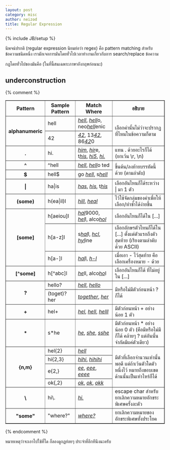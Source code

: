 ```yaml
---
layout: post
category: misc
author: neizod
title: Regular Expression
---
```

{% include JB/setup %}

นิพจน์ปรกติ (regular expression นิยมย่อว่า regex) คือ pattern matching สำหรับข้อความชนิดหนึ่ง เรามักเจอการมันโดยทั่วไปเวลาทำงานเกี่ยวกับการ search/replace ข้อความ

กฏโดยทั่วไปของมันคือ (ในที่นี้สนเฉพาะภาษาอังกฤษก่อนนะ)

## underconstruction

{% comment %}
<table border="1"><tbody>
<tr><th>Pattern
</th><th>Sample Pattern
</th><th>Match Where
</th><th>อธิบาย
</th></tr>
<tr><th rowspan=2>alphanumeric
</th><td>hell
</td><td><u><i>hell</i></u>, <u><i>hell</i></u>o, neo<u><i>hell</i></u>enic
</td><td rowspan=2>เลือกคำนั้นไม่ว่าจะปรากฏที่ไหนในข้อความก็ตาม
</td></tr>
<tr><td>42
</td><td><u><i>42</i></u>, 13<u><i>42</i></u>, 86<u><i>42</i></u>0
</td></tr>
<tr><th>.
</th><td>hi.
</td><td><u><i>him</i></u>, <u><i>hir</i></u>e, t<u><i>his</i></u>, <u><i>hi5</i></u>, <u><i>hi.</i></u>
</td><td>แทน . ด้วยอะไรก็ได้ (ยกเว้น \r, \n)
</td></tr>
<tr><th>^
</th><td>^hell
</td><td><u><i>hell</i></u>, <u><i>hell</i></u>o ted
</td><td rowspan=2>ขึ้นต้น/ลงท้ายบรรทัดนี้ด้วย (ตามลำดับ)
</td></tr>
<tr><th>$
</th><td>hell$
</td><td>go <u><i>hell</i></u>, s<u><i>hell</i></u>
</td></tr>
<tr><th>|
</th><td>ha|is
</td><td><u><i>has</i></u>, <u><i>his</i></u>, t<u><i>his</i></u>
</td><td>เลือกอันไหนก็ได้ระหว่าง | มา 1 ตัว
</td></tr>
<tr><th>(some)
</th><td>h(ea|il)l
</td><td><u><i>hill</i></u>, <u><i>heal</i></u>
</td><td>ไว้ใช้จัดกลุ่มของคำเพื่อให้เลือก/ทำซ้ำได้ง่ายขึ้น
</td></tr>
<tr><th rowspan=3>[some]
</th><td>h[aeiou]l
</td><td><u><i>hal</i></u>9000, <u><i>hel</i></u>l, alco<u><i>hol</i></u>
</td><td>เลือกอันไหนก็ได้ใน [...]
</td></tr>
<tr><td>h[a-z]l
</td><td>s<u><i>hal</i></u>l, <u><i>hcl</i></u>, <u><i>hyl</i></u>ine
</td><td>เลือกอักษรตัวไหนก็ได้ใน [...] ตั้งแต่ตัวแรกถึงตัวสุดท้าย (เรียงตามลำดับด้วย ASCII)
</td></tr>
<tr><td>h[a-]l
</td><td><u><i>hal</i></u>l, <u><i>h-l</i></u>
</td><td>เมื่อเอา - ไว้สุดท้าย คือเลือกเครื่องหมาย - ด้วย
</td></tr>
<tr><th>[^some]
</th><td>h[^abc]l
</td><td><u><i>he</i></u>ll, alco<u><i>ho</i></u>l
</td><td>เลือกอันไหนก็ได้ ที่ไม่อยู่ใน [...]
</td></tr>
<tr><th rowspan=2>?
</th><td>hello?
</td><td><u><i>hell</i></u>, <u><i>hello</i></u>
</td><td rowspan=2>มีหรือไม่มีตัวก่อนหน้า ? ก็ได้
</td></tr>
<tr><td>(toget)?her
</td><td><u><i>together</i></u>, <u><i>her</i></u>
</td></tr>
<tr><th>+
</th><td>hel+
</td><td><u><i>hel</i></u>, <u><i>hell</i></u>, <u><i>helll</i></u>
</td><td>มีตัวก่อนหน้า + อย่างน้อย 1 ตัว
</td></tr>
<tr><th>*
</th><td>s*he
</td><td><u><i>he</i></u>, <u><i>she</i></u>, <u><i>sshe</i></u>
</td><td>มีตัวก่อนหน้า * อย่างน้อย 0 ตัว (คือมีหรือไม่มีก็ได้ คล้ายๆ ? แต่อันนั้นจำกัดมีแค่ตัวเดียว)
</td></tr>
<tr><th rowspan=4>{n,m}
</th><td>hel{2}
</td><td><u><i>hell</i></u>
</td><td rowspan=4>มีตัวที่เลือกจำนวนเท่านั้นพอดี แต่ถ้าเว้นตัวใดตัวหนึ่งไว้ หมายถึงขอบเขตด้านนั้นเป็นเท่าไหร่ก็ได้
</td></tr>
<tr><td>hi{2,3}
</td><td><u><i>hihi</i></u>, <u><i>hihihi</i></u>
</td></tr>
<tr><td>e{2,}
</td><td><u><i>ee</i></u>, <u><i>eee</i></u>, <u><i>eeee</i></u>
</td></tr>
<tr><td>ok{,2}
</td><td><u><i>ok</i></u>, <u><i>ok</i></u>, <u><i>okk</i></u>
</td></tr>
<tr><th>\
</th><td>hi\.
</td><td><u><i>hi.</i></u>
</td><td>escape char สำหรับยกเลิกความหมายอักขระพิเศษครั้งละตัว
</td></tr>
<tr><th>"some"
</th><td>"where?"
</td><td><u><i>where?</i></u>
</td><td>ยกเลิกความหมายของอักขระพิเศษทั้งประโยค
</td></tr>
</tbody></table>
{% endcomment %}

หมายเหตุว่าจะเอาไปใช้ที่ใด ก็ลองดูกฏย่อยๆ ประจำที่อีกทีนึงนะครับ
